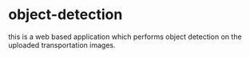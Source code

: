 # object-detection
this is a web based application which performs object detection on the uploaded  transportation images.
